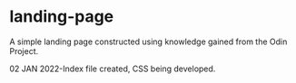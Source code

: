 # landing-page
A simple landing page constructed using knowledge gained from the Odin Project.

02 JAN 2022-Index file created, CSS being developed.